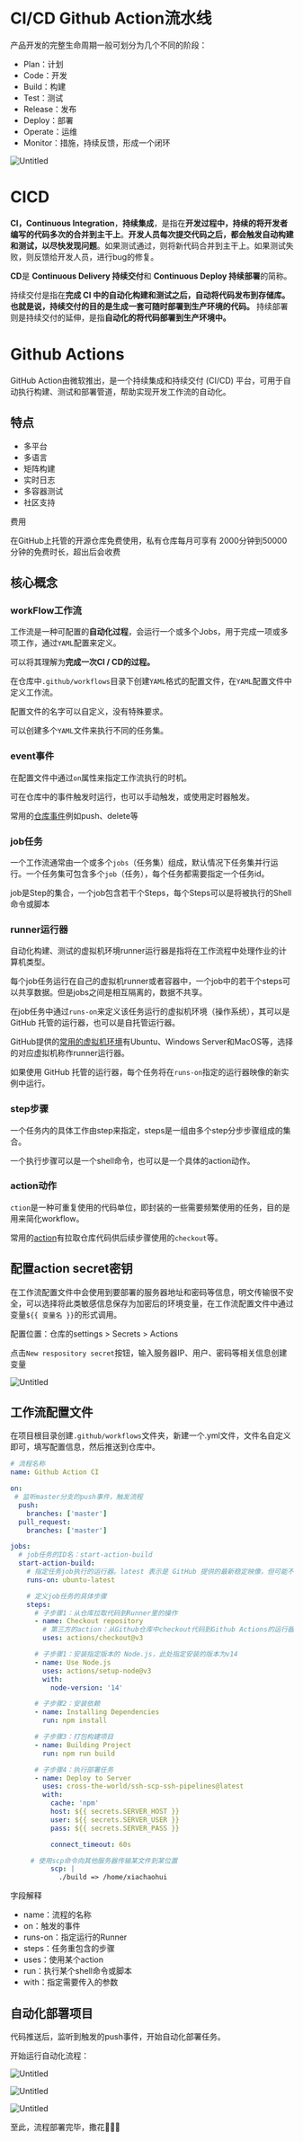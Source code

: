 <!--
 * @Author: 夏朝辉 lesslessmore@163.com
 * @Date: 2023-05-30 14:38:00
 * @LastEditors: 夏朝辉 lesslessmore@163.com
 * @LastEditTime: 2023-05-30 14:48:27
-->
# CI/CD Github Action流水线

产品开发的完整生命周期一般可划分为几个不同的阶段：

- Plan：计划
- Code：开发
- Build：构建
- Test：测试
- Release：发布
- Deploy：部署
- Operate：运维
- Monitor：措施，持续反馈，形成一个闭环

![Untitled](/assets/web/工程化/CICD.png)

# CICD

**CI，Continuous Integration**，**持续集成**，是指在**开发过程中，持续的将开发者编写的代码多次的合并到主干上**。**开发人员每次提交代码之后，都会触发自动构建和测试，以尽快发现问题**。如果测试通过，则将新代码合并到主干上。如果测试失败，则反馈给开发人员，进行bug的修复。

**CD**是 **Continuous Delivery 持续交付**和 **Continuous Deploy 持续部署**的简称。

持续交付是指在**完成 CI 中的自动化构建和测试之后，自动将代码发布到存储库。**也就是说，持续交付的目的是**生成一套可随时部署到生产环境的代码。**
持续部署则是持续交付的延伸，是指**自动化的将代码部署到生产环境中。**

# Github Actions

GitHub Action由微软推出，是一个持续集成和持续交付 (CI/CD) 平台，可用于自动执行构建、测试和部署管道，帮助实现开发工作流的自动化。

## 特点

- 多平台
- 多语言
- 矩阵构建
- 实时日志
- 多容器测试
- 社区支持

费用

在GitHub上托管的开源仓库免费使用，私有仓库每月可享有 2000分钟到50000分钟的免费时长，超出后会收费

## 核心概念

### workFlow工作流

工作流是一种可配置的**自动化过程**，会运行一个或多个Jobs，用于完成一项或多项工作，通过`YAML`配置来定义。

可以将其理解为**完成一次CI / CD的过程。**

在仓库中`.github/workflows`目录下创建`YAML`格式的配置文件，在`YAML`配置文件中定义工作流。

配置文件的名字可以自定义，没有特殊要求。

可以创建多个`YAML`文件来执行不同的任务集。

### event事件

在配置文件中通过`on`属性来指定工作流执行的时机。

可在仓库中的事件触发时运行，也可以手动触发，或使用定时器触发。

常用的[仓库事件](https://docs.github.com/cn/actions/using-workflows/events-that-trigger-workflows)例如push、delete等

### job任务

一个工作流通常由一个或多个`jobs`（任务集）组成，默认情况下任务集并行运行。一个任务集可包含多个`job`（任务），每个任务都需要指定一个任务id。

job是Step的集合，一个job包含若干个Steps，每个Steps可以是将被执行的Shell命令或脚本

### runner运行器

自动化构建、测试的虚拟机环境runner运行器是指将在工作流程中处理作业的计算机类型。

每个job任务运行在自己的虚拟机runner或者容器中，一个job中的若干个steps可以共享数据。但是jobs之间是相互隔离的，数据不共享。

在job任务中通过`runs-on`来定义该任务运行的虚拟机环境（操作系统），其可以是 GitHub 托管的运行器，也可以是自托管运行器。

GitHub提供的[常用的虚拟机环境](https://docs.github.com/cn/actions/using-jobs/choosing-the-runner-for-a-job#%E9%80%89%E6%8B%A9-github-%E6%89%98%E7%AE%A1%E7%9A%84%E8%BF%90%E8%A1%8C%E5%99%A8)有Ubuntu、Windows Server和MacOS等，选择的对应虚拟机称作runner运行器。

如果使用 GitHub 托管的运行器，每个任务将在`runs-on`指定的运行器映像的新实例中运行。

### step步骤

一个任务内的具体工作由step来指定，steps是一组由多个step分步步骤组成的集合。

一个执行步骤可以是一个shell命令，也可以是一个具体的action动作。

### action动作

`ction`是一种可重复使用的代码单位，即封装的一些需要频繁使用的任务，目的是用来简化workflow。

常用的[action](https://github.com/marketplace?query=)有拉取仓库代码供后续步骤使用的`checkout`等。

## 配置action secret密钥

在工作流配置文件中会使用到要部署的服务器地址和密码等信息，明文传输很不安全，可以选择将此类敏感信息保存为加密后的环境变量，在工作流配置文件中通过变量`${{ 变量名 }}`的形式调用。

配置位置：仓库的settings > Secrets > Actions

点击`New respository secret`按钮，输入服务器IP、用户、密码等相关信息创建变量

![Untitled](/assets/web/工程化/actionWorkflow1.png)

## 工作流配置文件

在项目根目录创建`.github/workflows`文件夹，新建一个.yml文件，文件名自定义即可，填写配置信息，然后推送到仓库中。

```yaml
# 流程名称
name: Github Action CI

on:
 # 监听master分支的push事件，触发流程
  push:
    branches: ['master']
  pull_request:
    branches: ['master']

jobs:
  # job任务的ID名：start-action-build
  start-action-build:
    # 指定任务job执行的运行器。latest 表示是 GitHub 提供的最新稳定映像，但可能不是操作系统供应商提供的最新版本。
    runs-on: ubuntu-latest

    # 定义job任务的具体步骤
    steps:
      # 子步骤1：从仓库拉取代码到Runner里的操作
      - name: Checkout repository
        # 第三方的action：从Github仓库中checkout代码到Github Actions的运行器中使用
        uses: actions/checkout@v3

      # 子步骤1：安装指定版本的 Node.js，此处指定安装的版本为v14
      - name: Use Node.js
        uses: actions/setup-node@v3
        with:
          node-version: '14'

      # 子步骤2：安装依赖
      - name: Installing Dependencies
        run: npm install

      # 子步骤3：打包构建项目
      - name: Building Project
        run: npm run build

      # 子步骤4：执行部署任务
      - name: Deploy to Server
        uses: cross-the-world/ssh-scp-ssh-pipelines@latest
        with:
          cache: 'npm'
          host: ${{ secrets.SERVER_HOST }}
          user: ${{ secrets.SERVER_USER }}
          pass: ${{ secrets.SERVER_PASS }}

          connect_timeout: 60s

     # 使用scp命令向其他服务器传输某文件到某位置
          scp: |
            ./build => /home/xiachaohui
```

字段解释

- name：流程的名称
- on：触发的事件
- runs-on：指定运行的Runner
- steps：任务重包含的步骤
- uses：使用某个action
- run：执行某个shell命令或脚本
- with：指定需要传入的参数

## 自动化部署项目

代码推送后，监听到触发的push事件，开始自动化部署任务。

开始运行自动化流程：

![Untitled](/assets/web/工程化/actionWorkflow1.png)

![Untitled](/assets/web/工程化/actionWorkflow2.png)

![Untitled](/assets/web/工程化/actionWorkflow3.png)

至此，流程部署完毕，撒花🎉🎉🎉
